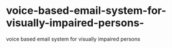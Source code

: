 # voice-based-email-system-for-visually-impaired-persons-
voice based email system for visually impaired persons 
